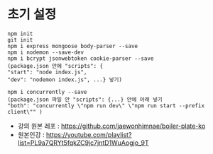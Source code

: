# 초기 설정

```
npm init
git init
npm i express mongoose body-parser --save
npm i nodemon --save-dev
npm i bcrypt jsonwebtoken cookie-parser --save
(package.json 안에 "scripts": {
"start": "node index.js",
"dev": "nodemon index.js", ...} 넣기)

npm i concurrently --save
(package.json 파일 안 "scripts": {...} 안에 아래 넣기
"both": "concurrently \"npm run dev\" \"npm run start --prefix client\"" )
```

- 강의 원본 레포 : https://github.com/jaewonhimnae/boiler-plate-ko
- 원본인강 : https://youtube.com/playlist?list=PL9a7QRYt5fqkZC9jc7jntD1WuAogjo_9T
